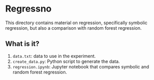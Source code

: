 # Regressno

This directory contains material on regression, specifically symbolic
regression, but also a comparison with random forest regression.


## What is it?

1. `data.txt`: data to use in the experiment.
1. `create_data.py`: Python script to generate the data.
1. `regression.ipynb`: Jupyter notebook that compares symbolic and
   random forest regression.

